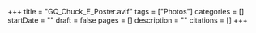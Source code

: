 +++
title = "GQ_Chuck_E_Poster.avif"
tags = ["Photos"]
categories = []
startDate = ""
draft = false
pages = []
description = ""
citations = []
+++
